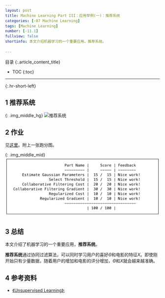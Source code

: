 ```yaml
---
layout: post
title: Machine Learning Part III：应用举例(一)：推荐系统
categories: [-07 Machine Learning]
tags: [Machine Learning]
number: [-11.1]
fullview: false
shortinfo: 本文介绍机器学习的一个重要应用，推荐系统。

---
```

目录
{:.article_content_title}


* TOC
{:toc}

---
{:.hr-short-left}

## 1 推荐系统 ##

{: .img_middle_hg}
![推荐系统](/assets/images/posts/2015-05-09/推荐系统.png)

## 2 作业 ##

见[这里](https://github.com/shunmian/-11-Machine-Learning)。附上一张跑分图。

{: .img_middle_mid}
![assignment8](/assets/images/posts/2015-05-09/assignment8.png)

## 3 总结 ##

本文介绍了机器学习的一个重要应用，**推荐系统**。

**推荐系统**通过协同过滤算法，可以同时学习用户的喜好$\Theta$和电影的特征$X$。即使刚开始只有少量数据，随着用户的增加和电影的评分增加，$\Theta$和$X$就会越来越准确。



## 4 参考资料 ##

- [《Unsupervised Learning》](https://en.wikipedia.org/wiki/Unsupervised_learning);





